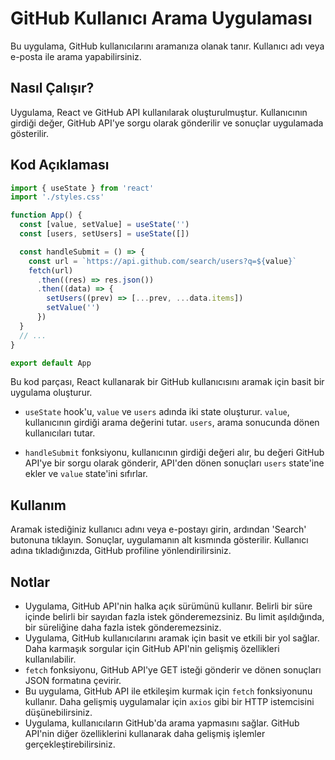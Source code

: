 # GitHub Kullanıcı Arama Uygulaması

Bu uygulama, GitHub kullanıcılarını aramanıza olanak tanır. Kullanıcı adı veya e-posta ile arama yapabilirsiniz.

## Nasıl Çalışır?

Uygulama, React ve GitHub API kullanılarak oluşturulmuştur. Kullanıcının girdiği değer, GitHub API'ye sorgu olarak gönderilir ve sonuçlar uygulamada gösterilir.

## Kod Açıklaması

```jsx
import { useState } from 'react'
import './styles.css'

function App() {
  const [value, setValue] = useState('')
  const [users, setUsers] = useState([])

  const handleSubmit = () => {
    const url = `https://api.github.com/search/users?q=${value}`
    fetch(url)
      .then((res) => res.json())
      .then((data) => {
        setUsers((prev) => [...prev, ...data.items])
        setValue('')
      })
  }
  // ...
}

export default App
```

Bu kod parçası, React kullanarak bir GitHub kullanıcısını aramak için basit bir uygulama oluşturur.

- `useState` hook'u, `value` ve `users` adında iki state oluşturur. `value`, kullanıcının girdiği arama değerini tutar. `users`, arama sonucunda dönen kullanıcıları tutar.

- `handleSubmit` fonksiyonu, kullanıcının girdiği değeri alır, bu değeri GitHub API'ye bir sorgu olarak gönderir, API'den dönen sonuçları `users` state'ine ekler ve `value` state'ini sıfırlar.

## Kullanım

Aramak istediğiniz kullanıcı adını veya e-postayı girin, ardından 'Search' butonuna tıklayın. Sonuçlar, uygulamanın alt kısmında gösterilir. Kullanıcı adına tıkladığınızda, GitHub profiline yönlendirilirsiniz.

## Notlar

- Uygulama, GitHub API'nin halka açık sürümünü kullanır. Belirli bir süre içinde belirli bir sayıdan fazla istek gönderemezsiniz. Bu limit aşıldığında, bir süreliğine daha fazla istek gönderemezsiniz.
- Uygulama, GitHub kullanıcılarını aramak için basit ve etkili bir yol sağlar. Daha karmaşık sorgular için GitHub API'nin gelişmiş özellikleri kullanılabilir.
- `fetch` fonksiyonu, GitHub API'ye GET isteği gönderir ve dönen sonuçları JSON formatına çevirir.
- Bu uygulama, GitHub API ile etkileşim kurmak için `fetch` fonksiyonunu kullanır. Daha gelişmiş uygulamalar için `axios` gibi bir HTTP istemcisini düşünebilirsiniz.
- Uygulama, kullanıcıların GitHub'da arama yapmasını sağlar. GitHub API'nin diğer özelliklerini kullanarak daha gelişmiş işlemler gerçekleştirebilirsiniz.

```

```
